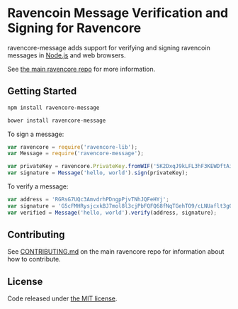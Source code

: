 # Ravencoin Message Verification and Signing for Ravencore




ravencore-message adds support for verifying and signing ravencoin messages in [Node.js](http://nodejs.org/) and web browsers.

See [the main ravencore repo](https://github.com/OverstockMedici/ravencore) for more information.

## Getting Started

```sh
npm install ravencore-message
```

```sh
bower install ravencore-message
```

To sign a message:

```javascript
var ravencore = require('ravencore-lib');
var Message = require('ravencore-message');

var privateKey = ravencore.PrivateKey.fromWIF('5K2DxqJ9kLFL3hF3KEWDftAig3TyAXenDxpr27PaLBieuSFo5PQ');
var signature = Message('hello, world').sign(privateKey);
```

To verify a message:

```javascript
var address = 'RGRsG7UQc3AmvdrhPDngpPjvTNhJQFeHYj';
var signature = 'G5cFMHRysjcxkBJ7mol8l3cjPbFQFQ68fNqTGehTO9/cLNUaflt3gQT//yAUp5fqWF0snDlZYkXJoooazBicRTg=';
var verified = Message('hello, world').verify(address, signature);
```

## Contributing

See [CONTRIBUTING.md](https://github.com/OverstockMedici/ravencore/blob/master/CONTRIBUTING.md) on the main ravencore repo for information about how to contribute.

## License

Code released under [the MIT license](https://github.com/OverstockMedici/ravencore/blob/master/LICENSE).
